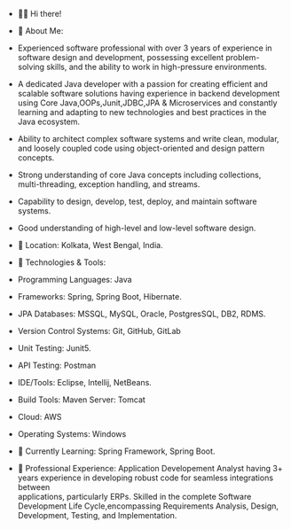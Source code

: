 - 👋👀 Hi there!
  
- 🚀 About Me:
- Experienced software professional with over 3 years of experience in software design and development, possessing excellent problem-solving skills, and the ability       to work in high-pressure environments.
- A dedicated Java developer with a passion for creating efficient and scalable software solutions having experience in backend development using 
   Core Java,OOPs,Junit,JDBC,JPA & Microservices and constantly learning and adapting to new technologies and best practices in the Java ecosystem.
- Ability to architect complex software systems and write clean, modular, and loosely coupled code using object-oriented and design pattern concepts.
- Strong understanding of core Java concepts including collections, multi-threading, exception handling, and streams.
- Capability to design, develop, test, deploy, and maintain software systems.
- Good understanding of high-level and low-level software design.
  
- 📍 Location: Kolkata, West Bengal, India.

- 🔧 Technologies & Tools:
-  Programming Languages: Java
-  Frameworks: Spring, Spring Boot, Hibernate.
-  JPA Databases: MSSQL, MySQL, Oracle, PostgresSQL, DB2, RDMS.
-  Version Control Systems: Git, GitHub, GitLab
-  Unit Testing: Junit5.
-  API Testing: Postman
-  IDE/Tools: Eclipse, Intellij, NetBeans.
-  Build Tools: Maven Server: Tomcat
-  Cloud: AWS
-  Operating Systems: Windows

-   🌱 Currently Learning: Spring Framework, Spring Boot.
  
-   💼 Professional Experience: Application Developement Analyst having 3+ years experience in developing robust code for seamless integrations between     
        applications, particularly ERPs. Skilled in the complete Software Development Life Cycle,encompassing Requirements Analysis, Design, Development, Testing, and 
        Implementation.

<!---
DEBANKASALUI/DEBANKASALUI is a ✨ special ✨ repository because its `README.md` (this file) appears on your GitHub profile.
You can click the Preview link to take a look at your changes.
--->
